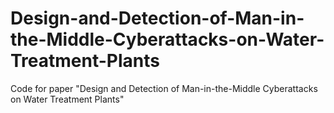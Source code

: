 # Design-and-Detection-of-Man-in-the-Middle-Cyberattacks-on-Water-Treatment-Plants
Code for paper "Design and Detection of Man-in-the-Middle Cyberattacks on Water Treatment Plants"
